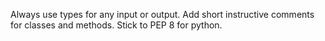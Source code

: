 

Always use types for any input or output.
Add short instructive comments for classes and methods.
Stick to PEP 8 for python.
